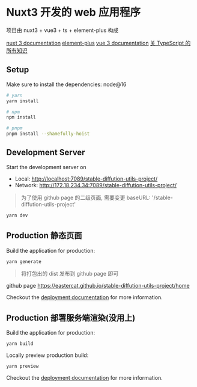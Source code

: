 # Nuxt3 开发的 web 应用程序

项目由 nuxt3 + vue3 + ts + element-plus 构成

[nuxt 3 documentation](https://v3.nuxtjs.org) [element-plus](https://element-plus.gitee.io/zh-CN/component/button.html) [vue 3 documentation](https://cn.vuejs.org/guide/introduction.html#api-styles) [关 TypeScript 的所有知识](https://www.tslang.cn/docs/home.html)

## Setup

Make sure to install the dependencies: node@16

```bash
# yarn
yarn install

# npm
npm install

# pnpm
pnpm install --shamefully-hoist
```

## Development Server

Start the development server on

- Local: <http://localhost:7089/stable-diffution-utils-project/>
- Network: <http://172.18.234.34:7089/stable-diffution-utils-project/>

> 为了使用 github page 的二级页面, 需要变更 baseURL: '/stable-diffution-utils-project'

```bash
yarn dev
```

## Production 静态页面

Build the application for production:

```bash
yarn generate
```

> 将打包出的 dist 发布到 github page 即可

github page <https://eastercat.github.io/stable-diffution-utils-project/home>

Checkout the [deployment documentation](https://v3.nuxtjs.org/guide/deploy/presets) for more information.

## Production 部署服务端渲染(没用上)

Build the application for production:

```bash
yarn build
```

Locally preview production build:

```bash
yarn preview
```

Checkout the [deployment documentation](https://v3.nuxtjs.org/guide/deploy/presets) for more information.
